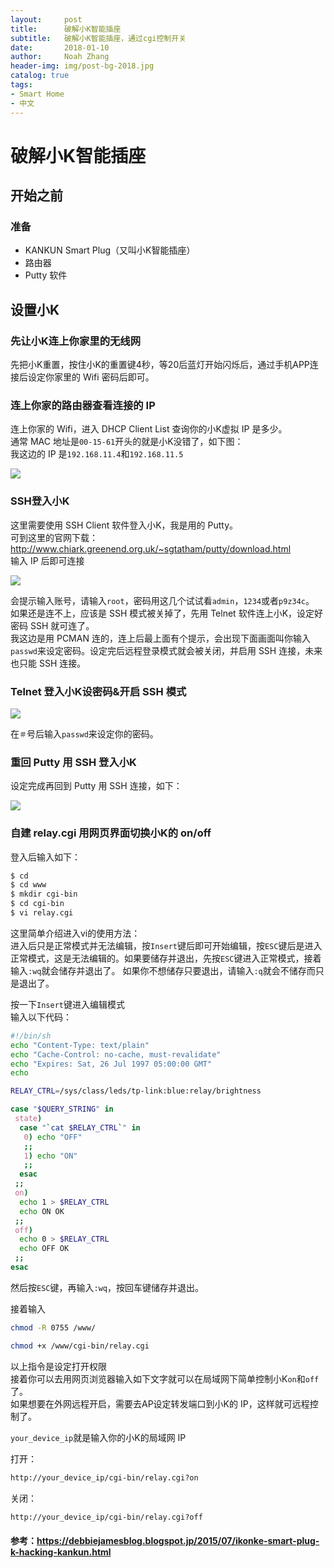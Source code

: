 ```yaml
---
layout:     post
title:      破解小K智能插座
subtitle:   破解小K智能插座，通过cgi控制开关
date:       2018-01-10
author:     Noah Zhang
header-img: img/post-bg-2018.jpg
catalog: true
tags:
- Smart Home
- 中文
---
```

# 破解小K智能插座
## 开始之前
### 准备
* KANKUN Smart Plug（又叫小K智能插座）
* 路由器
* Putty 软件

## 设置小K
### 先让小K连上你家里的无线网
先把小K重置，按住小K的重置键4秒，等20后蓝灯开始闪烁后，通过手机APP连接后设定你家里的 Wifi 密码后即可。

### 连上你家的路由器查看连接的 IP
连上你家的 Wifi，进入 DHCP Client List 查询你的小K虚拟 IP 是多少。  
通常 MAC 地址是```00-15-61```开头的就是小K没错了，如下图：  
我这边的 IP 是```192.168.11.4```和```192.168.11.5```  

![](https://github.com/noahzhy/noahzhy.github.io/blob/master/img/dhcp_list.jpg?raw=true)

### SSH登入小K
这里需要使用 SSH Client 软件登入小K，我是用的 Putty。  
可到这里的官网下载：<http://www.chiark.greenend.org.uk/~sgtatham/putty/download.html>  
输入 IP 后即可连接  

![](https://github.com/noahzhy/noahzhy.github.io/blob/master/img/putty.jpg?raw=true)

会提示输入账号，请输入```root```，密码用这几个试试看```admin```，```1234```或者```p9z34c```。  
如果还是连不上，应该是 SSH 模式被关掉了，先用 Telnet 软件连上小K，设定好密码 SSH 就可连了。  
我这边是用 PCMAN 连的，连上后最上面有个提示，会出现下面画面叫你输入```passwd```来设定密码。设定完后远程登录模式就会被关闭，并启用 SSH 连接，未来也只能 SSH 连接。  

### Telnet 登入小K设密码&开启 SSH 模式
![](https://github.com/noahzhy/noahzhy.github.io/blob/master/img/telnet.jpg?raw=true)  

在```＃```号后输入```passwd```来设定你的密码。


### 重回 Putty 用 SSH 登入小K
设定完成再回到 Putty 用 SSH 连接，如下：  

![](https://github.com/noahzhy/noahzhy.github.io/blob/master/img/putty2.jpg?raw=true)

### 自建 relay.cgi 用网页界面切换小K的 on/off
登入后输入如下：
```sh
$ cd
$ cd www
$ mkdir cgi-bin
$ cd cgi-bin
$ vi relay.cgi
```

这里简单介绍进入vi的使用方法：  
进入后只是正常模式并无法编辑，按```Insert```键后即可开始编辑，按```ESC```键后是进入正常模式，这是无法编辑的。如果要储存并退出，先按```ESC```键进入正常模式，接着输入```:wq```就会储存并退出了。
如果你不想储存只要退出，请输入```:q```就会不储存而只是退出了。  
  
按一下```Insert```键进入编辑模式  
输入以下代码：
```sh
#!/bin/sh
echo "Content-Type: text/plain"
echo "Cache-Control: no-cache, must-revalidate"
echo "Expires: Sat, 26 Jul 1997 05:00:00 GMT"
echo

RELAY_CTRL=/sys/class/leds/tp-link:blue:relay/brightness

case "$QUERY_STRING" in
 state) 
  case "`cat $RELAY_CTRL`" in
   0) echo "OFF"
   ;;
   1) echo "ON"
   ;;
  esac
 ;;
 on) 
  echo 1 > $RELAY_CTRL
  echo ON OK
 ;;
 off) 
  echo 0 > $RELAY_CTRL
  echo OFF OK
 ;;
esac
```
然后按```ESC```键，再输入```:wq```，按回车键储存并退出。  
  
接着输入
```sh
chmod -R 0755 /www/
```

```sh
chmod +x /www/cgi-bin/relay.cgi
```

以上指令是设定打开权限  
接着你可以去用网页浏览器输入如下文字就可以在局域网下简单控制小K```on```和```off```了。  
如果想要在外网远程开启，需要去AP设定转发端口到小K的 IP，这样就可远程控制了。  

```your_device_ip```就是输入你的小K的局域网 IP 
  
打开：
```html
http://your_device_ip/cgi-bin/relay.cgi?on
```

关闭：
```html
http://your_device_ip/cgi-bin/relay.cgi?off
```

#### 参考：<https://debbiejamesblog.blogspot.jp/2015/07/ikonke-smart-plug-k-hacking-kankun.html>
